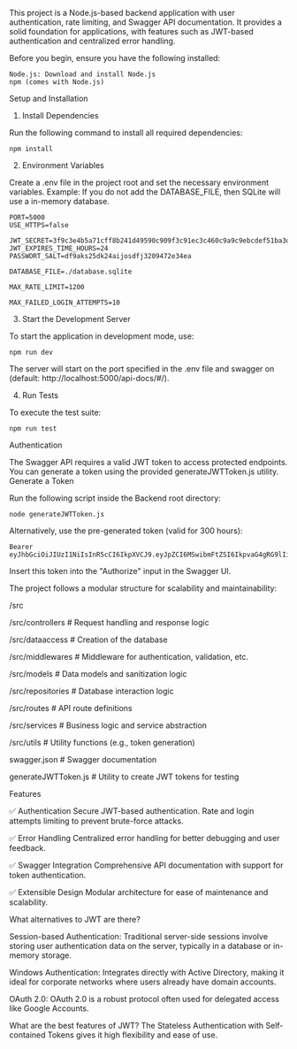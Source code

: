 This project is a Node.js-based backend application with user authentication, rate limiting, and Swagger API documentation. It provides a solid foundation for applications, with features such as JWT-based authentication and centralized error handling.

Before you begin, ensure you have the following installed:

    Node.js: Download and install Node.js
    npm (comes with Node.js)

Setup and Installation
1. Install Dependencies

Run the following command to install all required dependencies:
```
npm install
```

2. Environment Variables

Create a .env file in the project root and set the necessary environment variables. Example:
If you do not add the DATABASE_FILE, then SQLite will use a in-memory database.

```
PORT=5000
USE_HTTPS=false

JWT_SECRET=3f9c3e4b5a71cff8b241d49590c909f3c91ec3c460c9a9c9ebcdef51ba3d241e
JWT_EXPIRES_TIME_HOURS=24 
PASSWORT_SALT=df9aks25dk24aijosdfj3209472e34ea

DATABASE_FILE=./database.sqlite

MAX_RATE_LIMIT=1200

MAX_FAILED_LOGIN_ATTEMPTS=10
```

3. Start the Development Server

To start the application in development mode, use:
```
npm run dev
```
The server will start on the port specified in the .env file and swagger on (default: http://localhost:5000/api-docs/#/).

4. Run Tests

To execute the test suite:
```
npm run test
```

Authentication

The Swagger API requires a valid JWT token to access protected endpoints. You can generate a token using the provided generateJWTToken.js utility.
Generate a Token

Run the following script inside the Backend root directory:
```
node generateJWTToken.js
```

Alternatively, use the pre-generated token (valid for 300 hours):
```
Bearer eyJhbGciOiJIUzI1NiIsInR5cCI6IkpXVCJ9.eyJpZCI6MSwibmFtZSI6IkpvaG4gRG9lIiwicm9sZSI6InVzZXIiLCJpYXQiOjE3MzI2MzY0MjQsImV4cCI6MTczMzcxNjQyNH0.DD7mlvDqk_12O3tSXuyxX8Ib8ZuQpPAejP_SPqT2lkk
```
Insert this token into the "Authorize" input in the Swagger UI.


The project follows a modular structure for scalability and maintainability:

/src
  
  /src/controllers     # Request handling and response logic

  /src/dataaccess      # Creation of the database

  /src/middlewares     # Middleware for authentication, validation, etc.

  /src/models          # Data models and sanitization logic

  /src/repositories    # Database interaction logic

  /src/routes          # API route definitions

  /src/services        # Business logic and service abstraction

  /src/utils           # Utility functions (e.g., token generation)

swagger.json       # Swagger documentation

generateJWTToken.js # Utility to create JWT tokens for testing

Features

✅ Authentication
    Secure JWT-based authentication.
    Rate and login attempts limiting to prevent brute-force attacks.

✅ Error Handling
    Centralized error handling for better debugging and user feedback.

✅ Swagger Integration
    Comprehensive API documentation with support for token authentication.

✅ Extensible Design
    Modular architecture for ease of maintenance and scalability.


What alternatives to JWT are there?

Session-based Authentication:
    Traditional server-side sessions involve storing user authentication data on the server, typically in a database or in-memory storage.

Windows Authentication: 
    Integrates directly with Active Directory, making it ideal for corporate networks where users already have domain accounts.

OAuth 2.0:
    OAuth 2.0 is a robust protocol often used for delegated access like Google Accounts.

What are the best features of JWT?
    The Stateless Authentication with Self-contained Tokens gives it high flexibility and ease of use.
